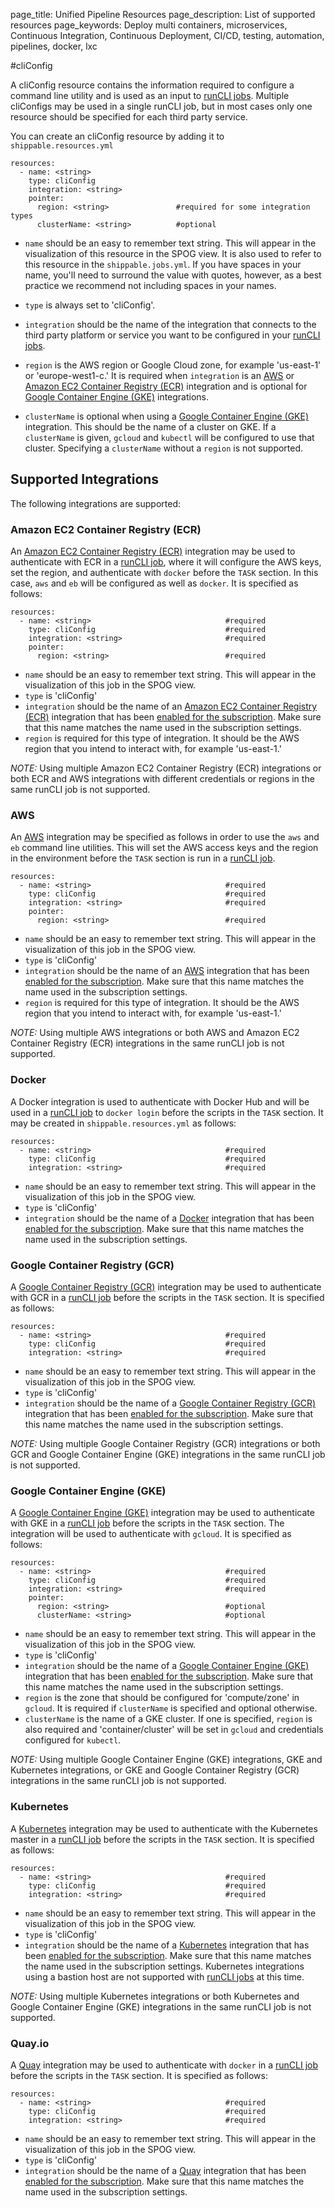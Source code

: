 page_title: Unified Pipeline Resources
page_description: List of supported resources
page_keywords: Deploy multi containers, microservices, Continuous Integration, Continuous Deployment, CI/CD, testing, automation, pipelines, docker, lxc

#cliConfig

A cliConfig resource contains the information required to configure a command line utility and is used as an input to [runCLI jobs](../jobs/runCLI/). Multiple cliConfigs may be used in a single runCLI job, but in most cases only one resource should be specified for each third party service.

You can create an cliConfig resource by adding it to `shippable.resources.yml`

```
resources:
  - name: <string>
    type: cliConfig
    integration: <string>
    pointer:
      region: <string>               #required for some integration types
      clusterName: <string>          #optional
```

* `name` should be an easy to remember text string. This will appear in the visualization of this resource in the SPOG view. It is also used to refer to this resource in the `shippable.jobs.yml`. If you have spaces in your name, you'll need to surround the value with quotes, however, as a best practice we recommend not including spaces in your names.

* `type` is always set to 'cliConfig'.

* `integration` should be the name of the integration that connects to the third party platform or service you want to be configured in your [runCLI jobs](../jobs/runCLI/).

* `region` is the AWS region or Google Cloud zone, for example 'us-east-1' or 'europe-west1-c.' It is required when `integration` is an [AWS](../../integrations/deploy/eb/) or [Amazon EC2 Container Registry (ECR)](../../integrations/imageRegistries/ecr/) integration and is optional for [Google Container Engine (GKE)](../../integrations/containerServices/gke/) integrations.

* `clusterName` is optional when using a [Google Container Engine (GKE)](../../integrations/containerServices/gke/) integration. This should be the name of a cluster on GKE. If a `clusterName` is given, `gcloud` and `kubectl` will be configured to use that cluster. Specifying a `clusterName` without a `region` is not supported.


## Supported Integrations

The following integrations are supported:

### Amazon EC2 Container Registry (ECR)

An [Amazon EC2 Container Registry (ECR)](../../integrations/imageRegistries/ecr/) integration may be used to authenticate with ECR in a [runCLI job](../jobs/runCLI/), where it will configure the AWS keys, set the region, and authenticate with `docker` before the `TASK` section. In this case, `aws` and `eb` will be configured as well as `docker`. It is specified as follows:

```
resources:
  - name: <string>                              #required
    type: cliConfig                             #required
    integration: <string>                       #required
    pointer:
      region: <string>                          #required
```

* `name` should be an easy to remember text string. This will appear in the visualization of this job in the SPOG view.
* `type` is 'cliConfig'
* `integration` should be the name of an [Amazon EC2 Container Registry (ECR)](../../integrations/imageRegistries/ecr/) integration that has been [enabled for the subscription](../../navigatingUI/subscriptions/settings/#adding-integrations). Make sure that this name matches the name used in the subscription settings.
* `region` is required for this type of integration. It should be the AWS region that you intend to interact with, for example 'us-east-1.'

*NOTE:* Using multiple Amazon EC2 Container Registry (ECR) integrations or both ECR and AWS integrations with different credentials or regions in the same runCLI job is not supported.

### AWS

An [AWS](../../integrations/deploy/eb/) integration may be specified as follows in order to use the `aws` and `eb` command line utilities. This will set the AWS access keys and the region in the environment before the `TASK` section is run in a [runCLI job](../jobs/runCLI/).

```
resources:
  - name: <string>                              #required
    type: cliConfig                             #required
    integration: <string>                       #required
    pointer:
      region: <string>                          #required
```

* `name` should be an easy to remember text string. This will appear in the visualization of this job in the SPOG view.
* `type` is 'cliConfig'
* `integration` should be the name of an [AWS](../../integrations/deploy/eb/) integration that has been [enabled for the subscription](../../navigatingUI/subscriptions/settings/#adding-integrations). Make sure that this name matches the name used in the subscription settings.
* `region` is required for this type of integration. It should be the AWS region that you intend to interact with, for example 'us-east-1.'

*NOTE:* Using multiple AWS integrations or both AWS and Amazon EC2 Container Registry (ECR) integrations in the same runCLI job is not supported.

### Docker

A Docker integration is used to authenticate with Docker Hub and will be used in a [runCLI job](../jobs/runCLI/) to `docker login` before the scripts in the `TASK` section. It may be created in `shippable.resources.yml` as follows:

```
resources:
  - name: <string>                              #required
    type: cliConfig                             #required
    integration: <string>                       #required
```

* `name` should be an easy to remember text string. This will appear in the visualization of this job in the SPOG view.
* `type` is 'cliConfig'
* `integration` should be the name of a [Docker](../../integrations/imageRegistries/dockerHub/) integration that has been [enabled for the subscription](../../navigatingUI/subscriptions/settings/#adding-integrations). Make sure that this name matches the name used in the subscription settings.

### Google Container Registry (GCR)

A [Google Container Registry (GCR)](../../integrations/imageRegistries/gcr/) integration may be used to authenticate with GCR in a [runCLI job](../jobs/runCLI/) before the scripts in the `TASK` section. It is specified as follows:

```
resources:
  - name: <string>                              #required
    type: cliConfig                             #required
    integration: <string>                       #required
```

* `name` should be an easy to remember text string. This will appear in the visualization of this job in the SPOG view.
* `type` is 'cliConfig'
* `integration` should be the name of a [Google Container Registry (GCR)](../../integrations/imageRegistries/gcr/) integration that has been [enabled for the subscription](../../navigatingUI/subscriptions/settings/#adding-integrations). Make sure that this name matches the name used in the subscription settings.

*NOTE:* Using multiple Google Container Registry (GCR) integrations or both GCR and Google Container Engine (GKE) integrations in the same runCLI job is not supported.

### Google Container Engine (GKE)

A [Google Container Engine (GKE)](../../integrations/containerServices/gke/) integration may be used to authenticate with GKE in a [runCLI job](../jobs/runCLI/) before the scripts in the `TASK` section. The integration will be used to authenticate with `gcloud`. It is specified as follows:

```
resources:
  - name: <string>                              #required
    type: cliConfig                             #required
    integration: <string>                       #required
    pointer:
      region: <string>                          #optional
      clusterName: <string>                     #optional
```

* `name` should be an easy to remember text string. This will appear in the visualization of this job in the SPOG view.
* `type` is 'cliConfig'
* `integration` should be the name of a [Google Container Engine (GKE)](../../integrations/containerServices/gke/) integration that has been [enabled for the subscription](../../navigatingUI/subscriptions/settings/#adding-integrations). Make sure that this name matches the name used in the subscription settings.
* `region` is the zone that should be configured for 'compute/zone' in `gcloud`. It is required if `clusterName` is specified and optional otherwise.
* `clusterName` is the name of a GKE cluster. If one is specified, `region` is also required and 'container/cluster' will be set in `gcloud` and credentials configured for `kubectl`.

*NOTE:* Using multiple Google Container Engine (GKE) integrations, GKE and Kubernetes integrations, or GKE and Google Container Registry (GCR) integrations in the same runCLI job is not supported.

### Kubernetes

A [Kubernetes](../../integrations/containerServices/kubernetes/) integration may be used to authenticate with the Kubernetes master in a [runCLI job](../jobs/runCLI/) before the scripts in the `TASK` section. It is specified as follows:

```
resources:
  - name: <string>                              #required
    type: cliConfig                             #required
    integration: <string>                       #required
```

* `name` should be an easy to remember text string. This will appear in the visualization of this job in the SPOG view.
* `type` is 'cliConfig'
* `integration` should be the name of a [Kubernetes](../../integrations/containerServices/kubernetes/) integration that has been [enabled for the subscription](../../navigatingUI/subscriptions/settings/#adding-integrations). Make sure that this name matches the name used in the subscription settings. Kubernetes integrations using a bastion host are not supported with [runCLI jobs](../jobs/runCLI/) at this time.

*NOTE:* Using multiple Kubernetes integrations or both Kubernetes and Google Container Engine (GKE) integrations in the same runCLI job is not supported.

### Quay.io

A [Quay](../../integrations/imageRegistries/quay/) integration may be used to authenticate with `docker` in a [runCLI job](../jobs/runCLI/) before the scripts in the `TASK` section. It is specified as follows:

```
resources:
  - name: <string>                              #required
    type: cliConfig                             #required
    integration: <string>                       #required
```

* `name` should be an easy to remember text string. This will appear in the visualization of this job in the SPOG view.
* `type` is 'cliConfig'
* `integration` should be the name of a [Quay](../../integrations/imageRegistries/quay/) integration that has been [enabled for the subscription](../../navigatingUI/subscriptions/settings/#adding-integrations). Make sure that this name matches the name used in the subscription settings.

